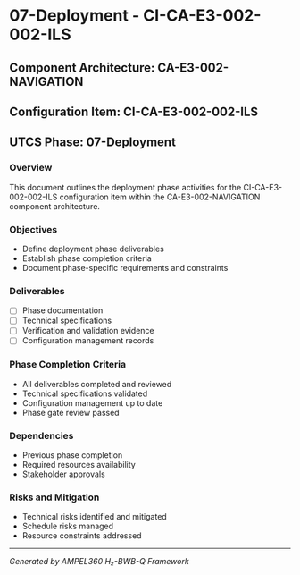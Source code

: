 # 07-Deployment - CI-CA-E3-002-002-ILS

## Component Architecture: CA-E3-002-NAVIGATION
## Configuration Item: CI-CA-E3-002-002-ILS
## UTCS Phase: 07-Deployment

### Overview
This document outlines the deployment phase activities for the CI-CA-E3-002-002-ILS configuration item within the CA-E3-002-NAVIGATION component architecture.

### Objectives
- Define deployment phase deliverables
- Establish phase completion criteria
- Document phase-specific requirements and constraints

### Deliverables
- [ ] Phase documentation
- [ ] Technical specifications
- [ ] Verification and validation evidence
- [ ] Configuration management records

### Phase Completion Criteria
- All deliverables completed and reviewed
- Technical specifications validated
- Configuration management up to date
- Phase gate review passed

### Dependencies
- Previous phase completion
- Required resources availability
- Stakeholder approvals

### Risks and Mitigation
- Technical risks identified and mitigated
- Schedule risks managed
- Resource constraints addressed

---
*Generated by AMPEL360 H₂-BWB-Q Framework*
